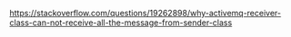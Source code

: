 https://stackoverflow.com/questions/19262898/why-activemq-receiver-class-can-not-receive-all-the-message-from-sender-class
